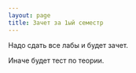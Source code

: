 ```yaml
---
layout: page
title: Зачет за 1ый семестр
---
```


Надо сдать все лабы и будет зачет.

Иначе будет тест по теории.
